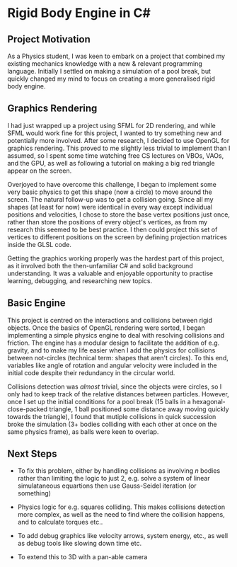 <h1>Rigid Body Engine in C#</h1>

<h2>Project Motivation</h2>

As a Physics student, I was keen to embark on a project that combined my existing mechanics knowledge with a new & relevant programming language. Initially I settled on making a simulation of a pool break, but quickly changed my mind to focus on creating a more generalised rigid body engine.

<h2>Graphics Rendering</h2>

I had just wrapped up a project using SFML for 2D rendering, and while SFML would work fine for this project, I wanted to try something new and potentially more involved. After some research, I decided to use OpenGL for graphics rendering. This proved to me slightly less trivial to implement than I assumed, so I spent some time watching free CS lectures on VBOs, VAOs, and the GPU, as well as following a tutorial on making a big red triangle appear on the screen.

Overjoyed to have overcome this challenge, I began to implement some very basic physics to get this shape (now a circle) to move around the screen. The natural follow-up was to get a collision going. Since all my shapes (at least for now) were identical in every way except individual positions and velocities, I chose to store the base vertex positions just once, rather than store the positions of every object's vertices, as from my research this seemed to be best practice. I then could project this set of vertices to different positions on the screen by defining projection matrices inside the GLSL code.

Getting the graphics working properly was the hardest part of this project, as it involved both the then-unfamiliar C# and solid background understanding. It was a valuable and enjoyable opportunity to practise learning, debugging, and researching new topics.

<h2>Basic Engine</h2>

This project is centred on the interactions and collisions between rigid objects. Once the basics of OpenGL rendering were sorted, I began implementing a simple physics engine to deal with resolving collisions and friction. The engine has a modular design to facilitate the addition of e.g. gravity, and to make my life easier when I add the physics for collisions between not-circles (technical term: shapes that aren't circles). To this end, variables like angle of rotation and angular velocity were included in the initial code despite their redundancy in the circular world.

Collisions detection was _almost_ trivial, since the objects were circles, so I only had to keep track of the relative distances between particles. However, once I set up the initial conditions for a pool break (15 balls in a hexagonal-close-packed triangle, 1 ball positioned some distance away moving quickly towards the triangle), I found that mutiple collisions in quick succession broke the simulation (3+ bodies colliding with each other at once on the same physics frame), as balls were keen to overlap.

<h2>Next Steps</h2>

- To fix this problem, either by handling collisions as involving _n_ bodies rather than limiting the logic to just 2, e.g. solve a system of linear simulataneous equartions then use Gauss-Seidel iteration (or something)

- Physics logic for e.g. squares colliding. This makes collisions detection more complex, as well as the need to find where the collision happens, and to calculate torques etc..

- To add debug graphics like velocity arrows, system energy, etc., as well as debug tools like slowing down time etc.

- To extend this to 3D with a pan-able camera
